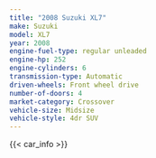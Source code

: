 ```yaml
---
title: "2008 Suzuki XL7"
make: Suzuki
model: XL7
year: 2008
engine-fuel-type: regular unleaded
engine-hp: 252
engine-cylinders: 6
transmission-type: Automatic
driven-wheels: Front wheel drive
number-of-doors: 4
market-category: Crossover
vehicle-size: Midsize
vehicle-style: 4dr SUV
---
```


{{< car_info >}}
